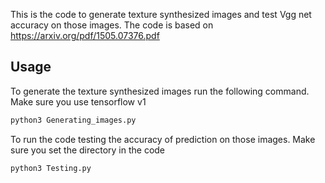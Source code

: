 This is the code to generate texture synthesized images and test Vgg net accuracy on those images.
The code is based on https://arxiv.org/pdf/1505.07376.pdf

## Usage
To generate the texture synthesized images run the following command. Make sure you use tensorflow v1
```python
python3 Generating_images.py
```
To run the code testing the accuracy of prediction on those images. Make sure you set the directory in the code
```python
python3 Testing.py
```
